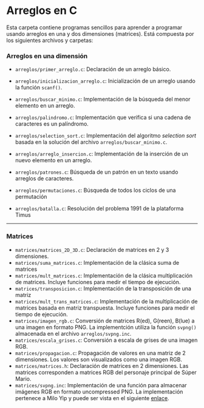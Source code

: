# Arreglos en C

Esta carpeta contiene programas sencillos para aprender a programar usando
arreglos en una y dos dimensiones (matrices). Está compuesta por los siguientes
archivos y carpetas:

### Arreglos en una dimensión

 - `arreglos/primer_arreglo.c`: Declaración de un arreglo básico.

 - `arreglos/inicializacion_arreglo.c`: Inicialización de un arreglo usando la
   función `scanf()`.

 - `arreglos/buscar_minimo.c`: Implementación de la búsqueda del menor elemento
   en un arreglo.

 - `arreglos/palindromo.c`: Implementación que verifica si una cadena de
   caracteres es un palíndromo.

 - `arreglos/selection_sort.c`: Implementación del algoritmo *selection sort*
   basada en la solución del archivo `arreglos/buscar_minimo.c`.

 - `arreglos/arreglo_insercion.c`: Implementación de la inserción de un nuevo
   elemento en un arreglo.

 - `arreglos/patrones.c`: Búsqueda de un patrón en un texto usando arreglos de caracteres.

 - `arreglos/permutaciones.c`: Búsqueda de todos los ciclos de una permutación

 - `arreglos/batalla.c`: Resolución del problema 1991 de la plataforma Timus


---

### Matrices

  - `matrices/matrices_2D_3D.c`: Declaración de matrices en 2 y 3 dimensiones.
  - `matrices/suma_matrices.c`: Implementación de la clásica suma de matrices
  - `matrices/mult_matrices.c`: Implementación de la clásica multiplicación de matrices. Incluye funciones para medir el tiempo de ejecución.
  - `matrices/transposicion.c`: Implementación de la transposición de una matriz
  - `matrices/mult_trans_matrices.c`: Implementación de la multiplicación de matrices basada en matriz transpuesta. Incluye funciones para medir el tiempo de ejecución.
  - `matrices/imagen_rgb.c`: Conversión de matrices R(ed), G(reen), B(lue) a una
     imagen en formato PNG. La implementción utiliza la función `svpng()` almacenada en el archivo `arreglos/svpng.inc`.
  - `matrices/escala_grises.c`: Conversión a escala de grises de una imagen RGB.
  - `matrices/propagacion.c`: Propagación de valores en una matriz de 2 dimensiones. Los valores son visualizados como una imagen RGB.
  - `matrices/matrices.h`: Declaración de matrices en 2 dimensiones. Las
      matrices corresponden a matrices RGB del personaje principal de Súper Mario.
  - `matrices/svpng.inc`: Implementación de una función para almacenar imágenes
    RGB en formato uncompressed PNG. La implementación pertenece a Milo Yip y
    puede ser vista en el siguiente [enlace](https://github.com/miloyip/svpng).

